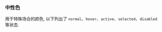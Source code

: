
### 中性色

用于特殊场合的颜色, 以下列出了 `normal`、`hover`、`active`、`selected`、`disabled` 等状态.

<ot-row-group>
    <ot-color-card :value="{
            'ot-color-grey-background': true,
            'ot-color-dark-font': true,
            'ot': true,
        }"
        name="Grey Background" white-array black-array round>
    </ot-color-card>
    <ot-color-card :value="{
            'ot-color-grey-background-normal': true,
            'ot': true,
        }"
        name="Grey Background Normal" white-array black-array round>
    </ot-color-card>
    <ot-color-card :value="{
            'ot-color-grey-background-hover': true,
            'ot-color-dark-font': true,
            'ot': true,
        }"
        name="Grey Background Hover" white-array black-array round>
    </ot-color-card>
    <ot-color-card :value="{
            'ot-color-grey-background-active': true,
            'ot-color-dark-font': true,
            'ot': true,
        }"
        name="Grey Background Active" white-array black-array round>
    </ot-color-card>
    <ot-color-card :value="{
            'ot-color-grey-background-selected': true,
            'ot': true,
            'ot-color-selected': true,
        }"
        name="Grey Background Selected" white-array black-array round>
    </ot-color-card>
    <ot-color-card :value="{
            'ot-color-grey-background-disabled': true,
            'ot-color-dark-font': true,
            'ot': true,
            'disabled': true,
        }"
        name="Grey Background Disabled" white-array black-array round>
    </ot-color-card>
</ot-row-group>
